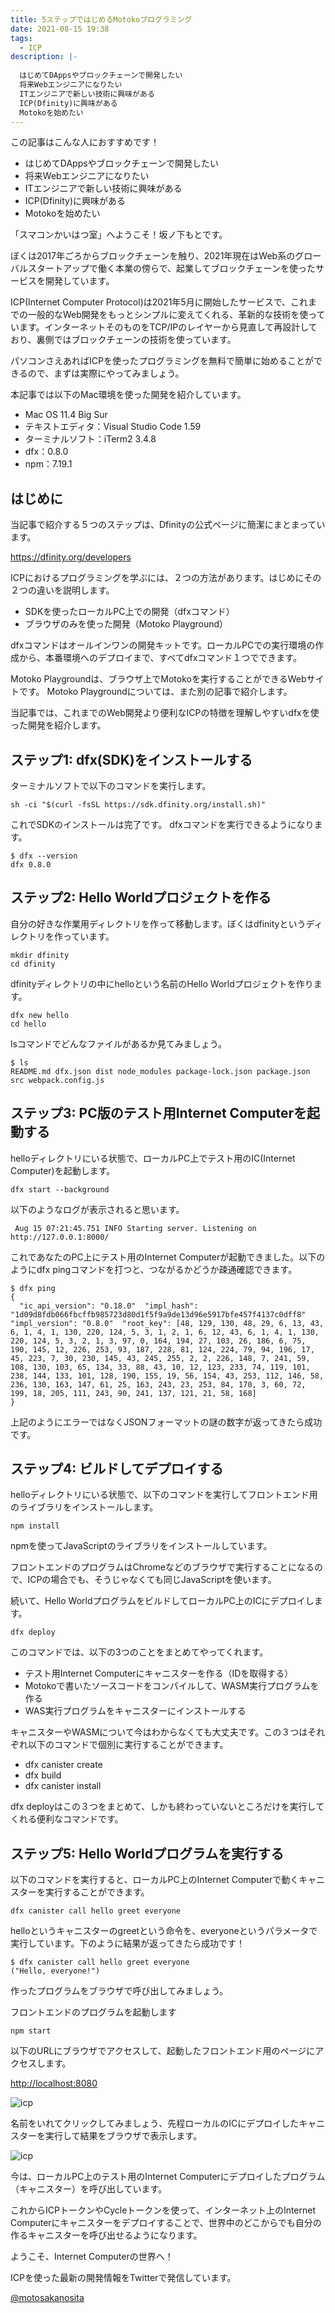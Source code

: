```yaml
---
title: 5ステップではじめるMotokoプログラミング
date: 2021-08-15 19:38
tags:
  - ICP
description: |-
  
  はじめてDAppsやブロックチェーンで開発したい
  将来Webエンジニアになりたい
  ITエンジニアで新しい技術に興味がある
  ICP(Dfinity)に興味がある
  Motokoを始めたい
---
```

この記事はこんな人におすすめです！

* はじめてDAppsやブロックチェーンで開発したい
* 将来Webエンジニアになりたい
* ITエンジニアで新しい技術に興味がある
* ICP(Dfinity)に興味がある
* Motokoを始めたい

「スマコンかいはつ室」へようこそ！坂ノ下もとです。

ぼくは2017年ごろからブロックチェーンを触り、2021年現在はWeb系のグローバルスタートアップで働く本業の傍らで、起業してブロックチェーンを使ったサービスを開発しています。

ICP(Internet Computer Protocol)は2021年5月に開始したサービスで、これまでの一般的なWeb開発をもっとシンプルに変えてくれる、革新的な技術を使っています。インターネットそのものをTCP/IPのレイヤーから見直して再設計しており、裏側ではブロックチェーンの技術を使っています。

パソコンさえあればICPを使ったプログラミングを無料で簡単に始めることができるので、まずは実際にやってみましょう。

本記事では以下のMac環境を使った開発を紹介しています。

* Mac OS 11.4 Big Sur
* テキストエディタ：Visual Studio Code 1.59
* ターミナルソフト：iTerm2 3.4.8
* dfx：0.8.0
* npm：7.19.1

## はじめに

当記事で紹介する５つのステップは、Dfinityの公式ページに簡潔にまとまっています。

<https://dfinity.org/developers>

ICPにおけるプログラミングを学ぶには、２つの方法があります。はじめにその２つの違いを説明します。

* SDKを使ったローカルPC上での開発（dfxコマンド）
* ブラウザのみを使った開発（Motoko Playground）

dfxコマンドはオールインワンの開発キットです。ローカルPCでの実行環境の作成から、本番環境へのデプロイまで、すべてdfxコマンド１つでできます。

Motoko Playgroundは、ブラウザ上でMotokoを実行することができるWebサイトです。
Motoko Playgroundについては、また別の記事で紹介します。

当記事では、これまでのWeb開発より便利なICPの特徴を理解しやすいdfxを使った開発を紹介します。

## ステップ1: dfx(SDK)をインストールする

ターミナルソフトで以下のコマンドを実行します。

```
sh -ci "$(curl -fsSL https://sdk.dfinity.org/install.sh)"
```

これでSDKのインストールは完了です。
dfxコマンドを実行できるようになります。

```
$ dfx --version
dfx 0.8.0
```

## ステップ2: Hello Worldプロジェクトを作る

自分の好きな作業用ディレクトリを作って移動します。ぼくはdfinityというディレクトリを作っています。

```
mkdir dfinity
cd dfinity
```

dfinityディレクトリの中にhelloという名前のHello Worldプロジェクトを作ります。

```
dfx new hello
cd hello
```

lsコマンドでどんなファイルがあるか見てみましょう。

```
$ ls
README.md dfx.json dist node_modules package-lock.json package.json src webpack.config.js
```

## ステップ3: PC版のテスト用Internet Computerを起動する

helloディレクトリにいる状態で、ローカルPC上でテスト用のIC(Internet Computer)を起動します。

```
dfx start --background
```

以下のようなログが表示されると思います。

```
 Aug 15 07:21:45.751 INFO Starting server. Listening on http://127.0.0.1:8000/
```

これであなたのPC上にテスト用のInternet Computerが起動できました。以下のようにdfx pingコマンドを打つと、つながるかどうか疎通確認できます。

```
$ dfx ping
{
  "ic_api_version": "0.18.0"  "impl_hash": "1d09d8fdb066fbcffb985723d80d1f5f9a9de13d96e5917bfe457f4137c0dff8"  "impl_version": "0.8.0"  "root_key": [48, 129, 130, 48, 29, 6, 13, 43, 6, 1, 4, 1, 130, 220, 124, 5, 3, 1, 2, 1, 6, 12, 43, 6, 1, 4, 1, 130, 220, 124, 5, 3, 2, 1, 3, 97, 0, 164, 194, 27, 103, 26, 186, 6, 75, 190, 145, 12, 226, 253, 93, 187, 228, 81, 124, 224, 79, 94, 196, 17, 45, 223, 7, 30, 230, 145, 43, 245, 255, 2, 2, 226, 148, 7, 241, 59, 108, 130, 103, 65, 134, 33, 88, 43, 10, 12, 123, 233, 74, 119, 101, 238, 144, 133, 101, 128, 190, 155, 19, 56, 154, 43, 253, 112, 146, 58, 236, 130, 163, 147, 61, 25, 163, 243, 23, 253, 84, 170, 3, 60, 72, 199, 18, 205, 111, 243, 90, 241, 137, 121, 21, 58, 168]
}
```

上記のようにエラーではなくJSONフォーマットの謎の数字が返ってきたら成功です。

## ステップ4: ビルドしてデプロイする

helloディレクトリにいる状態で、以下のコマンドを実行してフロントエンド用のライブラリをインストールします。

```
npm install
```

npmを使ってJavaScriptのライブラリをインストールしています。

フロントエンドのプログラムはChromeなどのブラウザで実行することになるので、ICPの場合でも、そうじゃなくても同じJavaScriptを使います。

続いて、Hello WorldプログラムをビルドしてローカルPC上のICにデプロイします。

```
dfx deploy
```

このコマンドでは、以下の3つのことをまとめてやってくれます。

* テスト用Internet Computerにキャニスターを作る（IDを取得する）
* Motokoで書いたソースコードをコンパイルして、WASM実行プログラムを作る
* WAS実行プログラムをキャニスターにインストールする

キャニスターやWASMについて今はわからなくても大丈夫です。この３つはそれぞれ以下のコマンドで個別に実行することができます。

* dfx canister create
* dfx build
* dfx canister install

dfx deployはこの３つをまとめて、しかも終わっていないところだけを実行してくれる便利なコマンドです。

## ステップ5: Hello Worldプログラムを実行する

以下のコマンドを実行すると、ローカルPC上のInternet Computerで動くキャニスターを実行することができます。

```
dfx canister call hello greet everyone
```

helloというキャニスターのgreetという命令を、everyoneというパラメータで実行しています。下のように結果が返ってきたら成功です！

```
$ dfx canister call hello greet everyone
("Hello, everyone!")
```

作ったプログラムをブラウザで呼び出してみましょう。

フロントエンドのプログラムを起動します

```
npm start
```

以下のURLにブラウザでアクセスして、起動したフロントエンド用のページにアクセスします。

<http://localhost:8080>

![icp](/media/hello-icp-1.png)

名前をいれてクリックしてみましょう、先程ローカルのICにデプロイしたキャニスターを実行して結果をブラウザで表示します。

![icp](/media/hello-icp-2.png)

今は、ローカルPC上のテスト用のInternet Computerにデプロイしたプログラム（キャニスター）を呼び出しています。

これからICPトークンやCycleトークンを使って、インターネット上のInternet Computerにキャニスターをデプロイすることで、世界中のどこからでも自分の作るキャニスターを呼び出せるようになります。

ようこそ、Internet Computerの世界へ！

ICPを使った最新の開発情報をTwitterで発信しています。

[@motosakanosita](https://twitter.com/motosakanosita)
